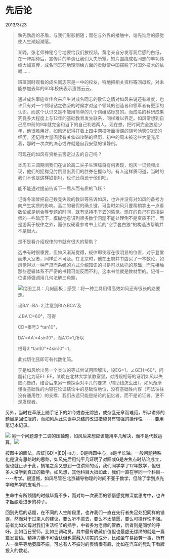 # 先后论
2013/3/23

>
> 孰先孰后的矛盾，与我们形影相随；而在与外界的接触中，谁先谁后的感觉使人生潮起潮落。
>
> 某晚，张老师神秘兮兮地要给我们放视频，黄老亲自分发写观后感的白纸，在一阵期待后，宣传片的单调让我们大失所望。短片围绕成名同志的丰功伟绩大加宣传，成名同志在地理测绘方面的贡献使中国摆脱了对国外技术的依赖......
>
> 班班同时观看的成名同志原是一中的校友，特地把相关资料寄回母校，对未能参加去年的60年校庆表示遗憾云云。
>
> 通过成名事迹宣传会来产生对成名同志的敬仰之情对如风来说还有难度，也许只有对一个领域钻之弥坚的时候才对这个领域的创造者和领军者有更深的认识，而这个认识又是不能用简单的几个词组贴标签的。而成名的科研成果究竟多大程度上与12年的基础教育发生联系，同样难以界定。如风常想到自己高中前的9年就完全和当下的自己判若两人。现在想，把时间完全放给少年，他很难用好，如风还记得打着上四中网校听面授课的旗号驰骋QQ堂的经历，还记得大量阅读有关仙四攻略的经历，初中的周末被这些大量充斥着，那时一次次的决心或许就是自我安慰的镇静剂。
>
> 可现在的如风有资格去否定过去的自己吗？
>
> 本周五三调期间我们在议论高二尖子生理综将有何表现，炮灰一词频频出现，他们的捉襟见肘倒显出我们的胜券在握似的。有人这样质问道，当时的我们不也是这样狼狈吗，也许还稍逊于他们吧。
>
> 能不能通过提前告诉下一届从而有质的飞跃？
>
> 记得冬瑜曾把自己数竞失败的教训等告诉如风，也许并没有对如风的备考方向产生实质的影响。高二的暑假的确关键，可当时如风只要稍稍拿出一点看数论或是组合等专题的时间，就有坚持不下去的感觉。现在的自己在自招讲师的一些暗示下，模糊地意识到很多数学问题不能处理倒不是资质不行，而是游离于规律之外，而仅仅硬看参考书上给的"空手套白狼"的构造法帮助并不是很大。
>
> 是不是看介绍规律的书就有很大的帮助？
>
> 选书有时很重要，但如风渐渐觉得，规律即使写在很明显的位置，对于登堂而未入室者，同样遥不可及。在北京时，他在王府井书店买了一本数论，如风觉得以一种严肃而系统的方式介绍知识的书是可以依托的基础，而先接触那些逻辑体系不严密的书籍可能反而不利。这本书恰就是教材型的。记得一位讲师强调用几何法解三角题，
>
> ![](media/image1.png)绘图工具：几何画板；感受：将一种工具用得高效如风还有很长的路要走。
>
> 设BA'=BA=2,注意到Rt△BCA'及
>
> ∠BA'C=60°，可得
>
> CD=根号3 \*tan10°，
>
> DA'=AA'=4sin10°，而A'C=1,所以
>
> 根号3 \*tan10°+4sin10°=1，
>
> 此式切化弦即可有代数化简。
>
> 于是如风给出另一个类似的等式尝试用图解法，设EG=1，∠GEH=60°，问题转化为证EI=EF，某晚在北林大学某教室里，对线段相等的证明如风以失败而告终，结合后来另一题探索对平几的要求（辅助线怎么出），如风渐渐懂得基础性的内容在论证结论中的基础性地位，没有基础性内容（巧法往往没有通用性）的支撑，我们永远只能是结论的记忆者，而不是论证者，更不是发现者。

另外，当时在草纸上随手记下的如今或杳无踪迹，或杂乱无章而难觅，所以讲师的题目是回忆版的，而如风从此失误中总结的改进措施具有较强的操作性------要用笔记本记录。

![](media/image2.png)
另一个问题源于二调的压轴题，如风后来想应该能用平几解决，而不是代数运算，![](media/image3.png)

按图中的画法，应证\|GD\|\*\|ED\|=a方，D是椭圆中心，a是半长轴。一般问题特殊化是没有思路时的思路，如风先后用纯平几证明了对圆或G是左焦点时结论成立，但也就止步于此，搁笔之余又想到一位讲师的话，我们同学学了12年数学，但很多人没学到真正的数学。如风想，其他科目大抵如此，我们一直在学同一个科目------考学。很遗憾，如风尽管在北京辅导物理的时间不亚于数学，但除了学到点光学和热学的皮毛外......

生命中有所领悟的时候毕竟不多，而对每一次表面的领悟感觉做深度思考中，也许才酝酿着进步的种子。

回到先后的话题，在不同的人生阶段里，也许我们一直在先行者失足处犯同样的错误，然而对于过来人的建议，要么听不进去，要么不太情愿，要么可操作性不强。前者比如父母对我们生活细节的插手，中者多为老师的管教，后者则是同学的呼吁。比如百日誓师，比如三调动员，其中最有收藏价值但也最虚无缥缈的就是一篇篇发言稿。精神力量不可否认但也需融入切实的成分，比如坐车易疲劳一事，所有人一律平等地萎靡不振。可总有人不振时的表情很有趣，比如在汽车的晃动下看牌投入的数老。
